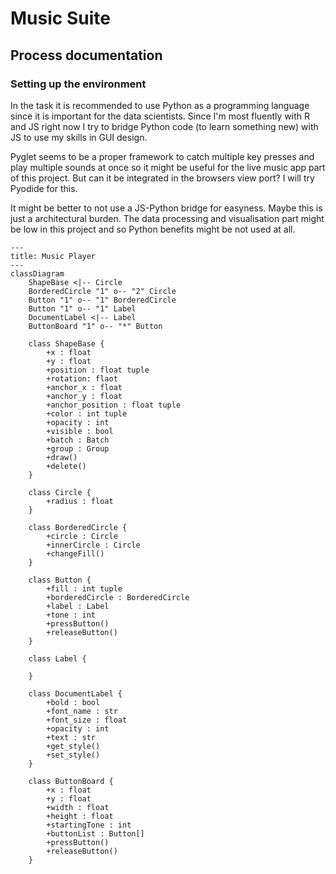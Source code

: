 # Music Suite

## Process documentation

### Setting up the environment

In the task it is recommended to use Python as a programming language since it is important for the data scientists. Since I'm most fluently with R and JS right now I try to bridge Python code (to learn something new) with JS to use my skills in GUI design.

Pyglet seems to be a proper framework to catch multiple key presses and play multiple sounds at once so it might be useful for the live music app part of this project. But can it be integrated in the browsers view port? I will try Pyodide for this.

It might be better to not use a JS-Python bridge for easyness. Maybe this is just a architectural burden. The data processing and visualisation part might be low in this project and so Python benefits might be not used at all.

```mermaid
---
title: Music Player
---
classDiagram
    ShapeBase <|-- Circle
    BorderedCircle "1" o-- "2" Circle
    Button "1" o-- "1" BorderedCircle
    Button "1" o-- "1" Label
    DocumentLabel <|-- Label
    ButtonBoard "1" o-- "*" Button

    class ShapeBase {
        +x : float
        +y : float
        +position : float tuple
        +rotation: flaot
        +anchor_x : float
        +anchor_y : float
        +anchor_position : float tuple
        +color : int tuple
        +opacity : int
        +visible : bool
        +batch : Batch
        +group : Group
        +draw()
        +delete()
    }

    class Circle {
        +radius : float
    }

    class BorderedCircle {
        +circle : Circle
        +innerCircle : Circle
        +changeFill()
    }
    
    class Button {
        +fill : int tuple
        +borderedCircle : BorderedCircle
        +label : Label
        +tone : int
        +pressButton()
        +releaseButton()
    }

    class Label {

    }

    class DocumentLabel {
        +bold : bool
        +font_name : str
        +font_size : float
        +opacity : int
        +text : str
        +get_style()
        +set_style()
    }

    class ButtonBoard {
        +x : float
        +y : float
        +width : float
        +height : float
        +startingTone : int
        +buttonList : Button[]
        +pressButton()
        +releaseButton()
    }
```